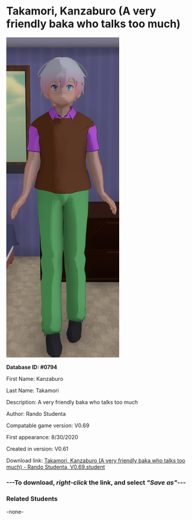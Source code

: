 # Takamori, Kanzaburo (A very friendly baka who talks too much)

<img src="../../Files/Images/Takamori, Kanzaburo (A very friendly baka who talks too much).png" title="Takamori, Kanzaburo (A very friendly baka who talks too much) - Rando Studenta, V0.69">

**Database ID: #0794**

First Name: Kanzaburo

Last Name: Takamori

Description: A very friendly baka who talks too much

Author: Rando Studenta

Compatable game version: V0.69

First appearance: 8/30/2020

Created in version: V0.61

Download link: <a href="https://raw.githubusercontent.com/Arbiter1223/Daigaku-Gurashi-Custom-Students/master/Files/Student%20Files/Takamori%2C%20Kanzaburo%20(A%20very%20friendly%20baka%20who%20talks%20too%20much)%20-%20Rando%20Studenta%2C%20V0.69.student">Takamori, Kanzaburo (A very friendly baka who talks too much) - Rando Studenta, V0.69.student</a>

### ---**To download, _right-click_ the link, and select _"Save as"_**---

### Related Students

-none-

